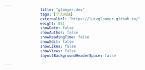 ---
                title: "glomyer.dev"
                tags: [个人网站]
                externalUrl: "https://luizglomyer.github.io/"
                weight: 851
                showDate: false
                showAuthor: false
                showReadingTime: false
                showEdit: false
                showLikes: false
                showViews: false
                layoutBackgroundHeaderSpace: false
                ---

